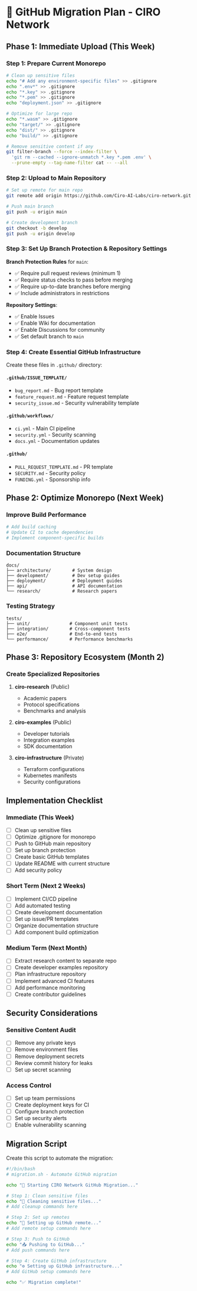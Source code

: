 # 🚀 GitHub Migration Plan - CIRO Network

## Phase 1: Immediate Upload (This Week)

### Step 1: Prepare Current Monorepo

```bash
# Clean up sensitive files
echo "# Add any environment-specific files" >> .gitignore
echo ".env*" >> .gitignore
echo "*.key" >> .gitignore
echo "*.pem" >> .gitignore
echo "deployment.json" >> .gitignore

# Optimize for large repo
echo "*.wasm" >> .gitignore
echo "target/" >> .gitignore
echo "dist/" >> .gitignore
echo "build/" >> .gitignore

# Remove sensitive content if any
git filter-branch --force --index-filter \
  'git rm --cached --ignore-unmatch *.key *.pem .env' \
  --prune-empty --tag-name-filter cat -- --all
```

### Step 2: Upload to Main Repository

```bash
# Set up remote for main repo
git remote add origin https://github.com/Ciro-AI-Labs/ciro-network.git

# Push main branch
git push -u origin main

# Create development branch
git checkout -b develop
git push -u origin develop
```

### Step 3: Set Up Branch Protection & Repository Settings

**Branch Protection Rules** for `main`:

- ✅ Require pull request reviews (minimum 1)
- ✅ Require status checks to pass before merging
- ✅ Require up-to-date branches before merging
- ✅ Include administrators in restrictions

**Repository Settings**:

- ✅ Enable Issues
- ✅ Enable Wiki for documentation
- ✅ Enable Discussions for community
- ✅ Set default branch to `main`

### Step 4: Create Essential GitHub Infrastructure

Create these files in `.github/` directory:

#### `.github/ISSUE_TEMPLATE/`

- `bug_report.md` - Bug report template
- `feature_request.md` - Feature request template
- `security_issue.md` - Security vulnerability template

#### `.github/workflows/`

- `ci.yml` - Main CI pipeline
- `security.yml` - Security scanning
- `docs.yml` - Documentation updates

#### `.github/`

- `PULL_REQUEST_TEMPLATE.md` - PR template
- `SECURITY.md` - Security policy
- `FUNDING.yml` - Sponsorship info

## Phase 2: Optimize Monorepo (Next Week)

### Improve Build Performance

```bash
# Add build caching
# Update CI to cache dependencies
# Implement component-specific builds
```

### Documentation Structure

```
docs/
├── architecture/        # System design
├── development/         # Dev setup guides
├── deployment/          # Deployment guides
├── api/                 # API documentation
└── research/            # Research papers
```

### Testing Strategy

```
tests/
├── unit/               # Component unit tests
├── integration/        # Cross-component tests
├── e2e/                # End-to-end tests
└── performance/        # Performance benchmarks
```

## Phase 3: Repository Ecosystem (Month 2)

### Create Specialized Repositories

1. **ciro-research** (Public)
   - Academic papers
   - Protocol specifications
   - Benchmarks and analysis

2. **ciro-examples** (Public)
   - Developer tutorials
   - Integration examples
   - SDK documentation

3. **ciro-infrastructure** (Private)
   - Terraform configurations
   - Kubernetes manifests
   - Security configurations

## Implementation Checklist

### Immediate (This Week)

- [ ] Clean up sensitive files
- [ ] Optimize .gitignore for monorepo
- [ ] Push to GitHub main repository
- [ ] Set up branch protection
- [ ] Create basic GitHub templates
- [ ] Update README with current structure
- [ ] Add security policy

### Short Term (Next 2 Weeks)

- [ ] Implement CI/CD pipeline
- [ ] Add automated testing
- [ ] Create development documentation
- [ ] Set up issue/PR templates
- [ ] Organize documentation structure
- [ ] Add component build optimization

### Medium Term (Next Month)

- [ ] Extract research content to separate repo
- [ ] Create developer examples repository
- [ ] Plan infrastructure repository
- [ ] Implement advanced CI features
- [ ] Add performance monitoring
- [ ] Create contributor guidelines

## Security Considerations

### Sensitive Content Audit

- [ ] Remove any private keys
- [ ] Remove environment files
- [ ] Remove deployment secrets
- [ ] Review commit history for leaks
- [ ] Set up secret scanning

### Access Control

- [ ] Set up team permissions
- [ ] Create deployment keys for CI
- [ ] Configure branch protection
- [ ] Set up security alerts
- [ ] Enable vulnerability scanning

## Migration Script

Create this script to automate the migration:

```bash
#!/bin/bash
# migration.sh - Automate GitHub migration

echo "🚀 Starting CIRO Network GitHub Migration..."

# Step 1: Clean sensitive files
echo "🧹 Cleaning sensitive files..."
# Add cleanup commands here

# Step 2: Set up remotes
echo "🔗 Setting up GitHub remote..."
# Add remote setup commands here

# Step 3: Push to GitHub
echo "📤 Pushing to GitHub..."
# Add push commands here

# Step 4: Create GitHub infrastructure
echo "⚙️ Setting up GitHub infrastructure..."
# Add GitHub setup commands here

echo "✅ Migration complete!"
```
